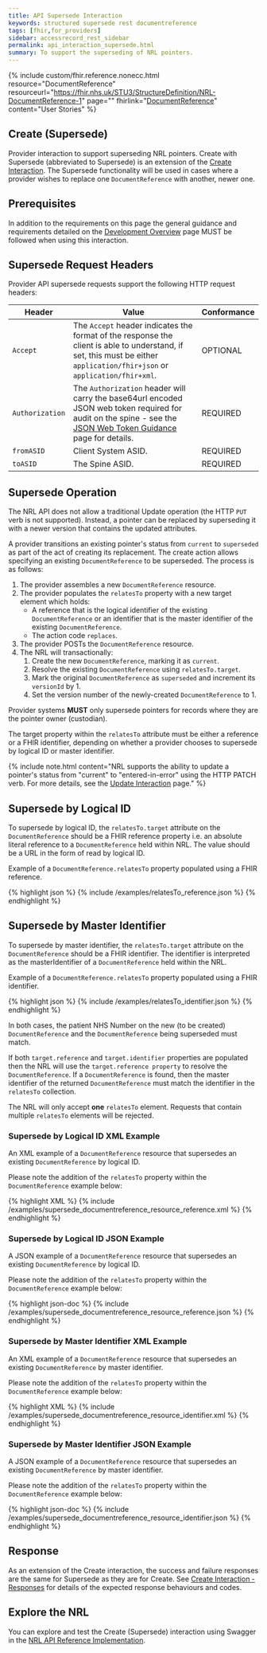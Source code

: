 ```yaml
---
title: API Supersede Interaction
keywords: structured supersede rest documentreference
tags: [fhir,for_providers]
sidebar: accessrecord_rest_sidebar
permalink: api_interaction_supersede.html
summary: To support the superseding of NRL pointers.
---
```


{% include custom/fhir.reference.nonecc.html resource="DocumentReference" resourceurl="https://fhir.nhs.uk/STU3/StructureDefinition/NRL-DocumentReference-1" page="" fhirlink="[DocumentReference](https://www.hl7.org/fhir/STU3/documentreference.html)" content="User Stories" %}

## Create (Supersede)

Provider interaction to support superseding NRL pointers. Create with Supersede (abbreviated to Supersede) is an extension of the [Create Interaction](api_interaction_create.html). The Supersede functionality will be used in cases where a provider wishes to replace one `DocumentReference` with another, newer one.

## Prerequisites

In addition to the requirements on this page the general guidance and requirements detailed on the [Development Overview](development_overview.html) page MUST be followed when using this interaction.

## Supersede Request Headers

Provider API supersede requests support the following HTTP request headers:

|Header|Value|Conformance|
|------|-----|-----------|
| `Accept` | The `Accept` header indicates the format of the response the client is able to understand, if set, this must be either `application/fhir+json` or `application/fhir+xml`. | OPTIONAL |
| `Authorization` | The `Authorization` header will carry the base64url encoded JSON web token required for audit on the spine - see the [JSON Web Token Guidance](jwt_guidance.html) page for details. | REQUIRED |
| `fromASID` | Client System ASID. | REQUIRED |
| `toASID` | The Spine ASID. | REQUIRED |

## Supersede Operation

The NRL API does not allow a traditional Update operation (the HTTP `PUT` verb is not supported). Instead, a pointer can be replaced by superseding it with a newer version that contains the updated attributes. 

A provider transitions an existing pointer's status from `current` to `superseded` as part of the act of creating its replacement. The create action allows specifying an existing `DocumentReference` to be superseded. The process is as follows:

1. The provider assembles a new `DocumentReference` resource.
2. The provider populates the `relatesTo` property with a new target element which holds:
   - A reference that is the logical identifier of the existing `DocumentReference` or an identifier that is the master identifier of the existing `DocumentReference`.
   - The action code `replaces`.
3. The provider POSTs the `DocumentReference` resource.
4. The NRL will transactionally:
   1. Create the new `DocumentReference`, marking it as `current`.
   2. Resolve the existing `DocumentReference` using `relatesTo.target`.
   3. Mark the original `DocumentReference` as `superseded` and increment its `versionId` by 1.
   4. Set the version number of the newly-created `DocumentReference` to 1.

Provider systems **MUST** only supersede pointers for records where they are the pointer owner (custodian).

The target property within the `relatesTo` attribute must be either a reference or a FHIR identifier, depending on whether a provider chooses to supersede by logical ID or master identifier. 

{% include note.html content="NRL supports the ability to update a pointer's status from &quot;current&quot; to &quot;entered-in-error&quot; using the HTTP PATCH verb. For more details, see the [Update Interaction](api_interaction_update.html) page." %}

## Supersede by Logical ID

To supersede by logical ID, the `relatesTo.target` attribute on the `DocumentReference` should be a FHIR reference property i.e. an absolute literal reference to a `DocumentReference` held within NRL. The value should be a URL in the form of read by logical ID.

Example of a `DocumentReference.relatesTo` property populated using a FHIR reference.

<div class="github-sample-wrapper scroll-height-350">
{% highlight json %}
{% include /examples/relatesTo_reference.json %}
{% endhighlight %}
</div>

## Supersede by Master Identifier

To supersede by master identifier, the `relatesTo.target` attribute on the `DocumentReference` should be a FHIR identifier. The identifier is interpreted as the masterIdentifier of a `DocumentReference` held within the NRL.

Example of a `DocumentReference.relatesTo` property populated using a FHIR identifier.

<div class="github-sample-wrapper scroll-height-350">
{% highlight json %}
{% include /examples/relatesTo_identifier.json %}
{% endhighlight %}
</div>

In both cases, the patient NHS Number on the new (to be created) `DocumentReference` and the `DocumentReference` being superseded must match.

If both `target.reference` and `target.identifier` properties are populated then the NRL will use the `target.reference property` to resolve the `DocumentReference`. If a `DocumentReference` is found, then the master identifier of the returned `DocumentReference` must match the identifier in the `relatesTo` collection.

The NRL will only accept **one** `relatesTo` element. Requests that contain multiple `relatesTo` elements will be rejected.

### Supersede by Logical ID XML Example

An XML example of a `DocumentReference` resource that supersedes an existing `DocumentReference` by logical ID.

Please note the addition of the `relatesTo` property within the `DocumentReference` example below:

<div class="github-sample-wrapper scroll-height-350">
{% highlight XML %}
{% include /examples/supersede_documentreference_resource_reference.xml %}
{% endhighlight %}
</div>

### Supersede by Logical ID JSON Example

A JSON example of a `DocumentReference` resource that supersedes an existing `DocumentReference` by logical ID.

Please note the addition of the `relatesTo` property within the `DocumentReference` example below:

<div class="github-sample-wrapper scroll-height-350">
{% highlight json-doc %}
{% include /examples/supersede_documentreference_resource_reference.json %}
{% endhighlight %}
</div>

### Supersede by Master Identifier XML Example

An XML example of a `DocumentReference` resource that supersedes an existing `DocumentReference` by master identifier.

Please note the addition of the `relatesTo` property within the `DocumentReference` example below:

<div class="github-sample-wrapper scroll-height-350">
{% highlight XML %}
{% include /examples/supersede_documentreference_resource_identifier.xml %}
{% endhighlight %}
</div>

### Supersede by Master Identifier JSON Example

A JSON example of a `DocumentReference` resource that supersedes an existing `DocumentReference` by master identifier.

Please note the addition of the `relatesTo` property within the `DocumentReference` example below:

<div class="github-sample-wrapper scroll-height-350">
{% highlight json-doc %}
{% include /examples/supersede_documentreference_resource_identifier.json %}
{% endhighlight %}
</div>

## Response

As an extension of the Create interaction, the success and failure responses are the same for Supersede as they are for Create. See [Create Interaction - Responses](api_interaction_create.html#create-response) for details of the expected response behaviours and codes.

## Explore the NRL
You can explore and test the Create (Supersede) interaction using Swagger in the [NRL API Reference Implementation](https://data.developer.nhs.uk/nrls-ri/index.html).
